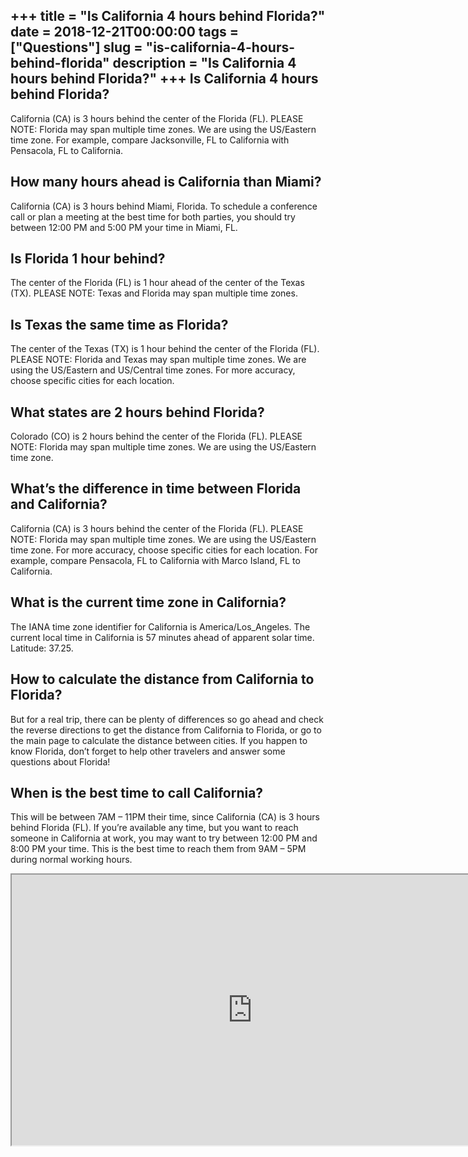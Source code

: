 +++
title = "Is California 4 hours behind Florida?"
date = 2018-12-21T00:00:00
tags = ["Questions"]
slug = "is-california-4-hours-behind-florida"
description = "Is California 4 hours behind Florida?"
+++
Is California 4 hours behind Florida?
-------------------------------------

California (CA) is 3 hours behind the center of the Florida (FL). PLEASE NOTE: Florida may span multiple time zones. We are using the US/Eastern time zone. For example, compare Jacksonville, FL to California with Pensacola, FL to California.

How many hours ahead is California than Miami?
----------------------------------------------

California (CA) is 3 hours behind Miami, Florida. To schedule a conference call or plan a meeting at the best time for both parties, you should try between 12:00 PM and 5:00 PM your time in Miami, FL.

Is Florida 1 hour behind?
-------------------------

The center of the Florida (FL) is 1 hour ahead of the center of the Texas (TX). PLEASE NOTE: Texas and Florida may span multiple time zones.

Is Texas the same time as Florida?
----------------------------------

The center of the Texas (TX) is 1 hour behind the center of the Florida (FL). PLEASE NOTE: Florida and Texas may span multiple time zones. We are using the US/Eastern and US/Central time zones. For more accuracy, choose specific cities for each location.

What states are 2 hours behind Florida?
---------------------------------------

Colorado (CO) is 2 hours behind the center of the Florida (FL). PLEASE NOTE: Florida may span multiple time zones. We are using the US/Eastern time zone.

What’s the difference in time between Florida and California?
-------------------------------------------------------------

California (CA) is 3 hours behind the center of the Florida (FL). PLEASE NOTE: Florida may span multiple time zones. We are using the US/Eastern time zone. For more accuracy, choose specific cities for each location. For example, compare Pensacola, FL to California with Marco Island, FL to California.

What is the current time zone in California?
--------------------------------------------

The IANA time zone identifier for California is America/Los\_Angeles. The current local time in California is 57 minutes ahead of apparent solar time. Latitude: 37.25.

How to calculate the distance from California to Florida?
---------------------------------------------------------

But for a real trip, there can be plenty of differences so go ahead and check the reverse directions to get the distance from California to Florida, or go to the main page to calculate the distance between cities. If you happen to know Florida, don’t forget to help other travelers and answer some questions about Florida!

When is the best time to call California?
-----------------------------------------

This will be between 7AM – 11PM their time, since California (CA) is 3 hours behind Florida (FL). If you’re available any time, but you want to reach someone in California at work, you may want to try between 12:00 PM and 8:00 PM your time. This is the best time to reach them from 9AM – 5PM during normal working hours.

<iframe allow="accelerometer; autoplay; clipboard-write; encrypted-media; gyroscope; picture-in-picture" allowfullscreen="" class="__youtube_prefs__  epyt-is-override  no-lazyload" data-no-lazy="1" data-origheight="433" data-origwidth="770" data-skipgform_ajax_framebjll="" height="433" id="_ytid_66388" loading="lazy" src="https://www.youtube.com/embed/rRkb7gPFv7k?enablejsapi=1&autoplay=0&cc_load_policy=0&cc_lang_pref=&iv_load_policy=1&loop=0&modestbranding=0&rel=1&fs=1&playsinline=0&autohide=2&theme=dark&color=red&controls=1&" title="YouTube player" width="770"></iframe>